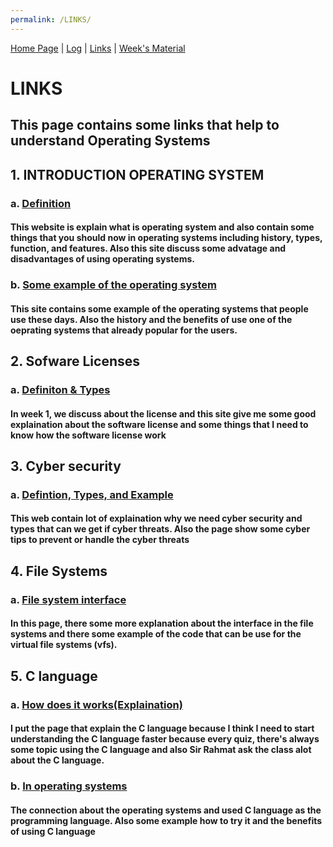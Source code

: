 ```yaml
---
permalink: /LINKS/
---
```


[Home Page](https://github.com/reynaldi08/os212) | [Log](TXT/mylog.txt) | [Links](https://reynaldi08.github.io/os212/LINK) | [Week's Material](weeks.md)

# LINKS
## This page contains some links that help to understand Operating Systems

## 1. INTRODUCTION OPERATING SYSTEM
  ### a. [Definition](https://www.guru99.com/operating-system-tutorial.html)
  #### This website is explain what is operating system and also contain some things that you should now in operating systems including history, types, function, and features. Also this site discuss some advatage and disadvantages of using operating systems.
  ### b. [Some example of the operating system](https://edu.gcfglobal.org/en/computerbasics/understanding-operating-systems/1/)
  #### This site contains some example of the operating systems that people use these days. Also the history and the benefits of use one of the oeprating systems that already popular for the users.
## 2. Sofware Licenses
  ### a. [Definiton & Types](https://snyk.io/learn/what-is-a-software-license/)
  #### In week 1, we discuss about the license and this site give me some good explaination about the software license and some things that I need to know how the software license work 
  ## 3. Cyber security
  ### a. [Defintion, Types, and Example](https://www.kaspersky.com/resource-center/definitions/what-is-cyber-security)
  #### This web contain lot of explaination why we need cyber security and types that can we get if cyber threats. Also the page show some cyber tips to prevent or handle the cyber threats
  ## 4. File Systems
  ### a. [File system interface](https://www.netbsd.org/docs/internals/en/chap-file-system.html)
  #### In this page, there some more explanation about the interface in the file systems and there some example of the code that can be use for the virtual file systems (vfs).
  ## 5. C language
  ### a. [How does it works(Explaination)](https://www.programiz.com/c-programming)
  #### I put the page that explain the C language because I think I need to start understanding the C language faster because every quiz, there's always some topic using the C language and also Sir Rahmat ask the class alot about the C language.
  ### b. [In operating systems](https://www.guru99.com/c-programming-language.html#:~:text='C'%20language%20is%20widely%20used,using%20'C'%20programming%20language.)
  #### The connection about the operating systems and used C language as the programming language. Also some example how to try it and the benefits of using C language
